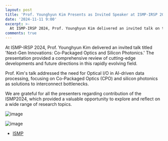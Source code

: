 ```yaml
---
layout: post
title: 'Prof. Younghyun Kim Presents as Invited Speaker at ISMP-IRSP 2024'
date: '2024-11-11 9:00'
excerpt: >-
  At ISMP-IRSP 2024, Prof. Younghyun Kim delivered an invited talk on the latest advancements in Co-Packaged Optics (CPO) and Silicon Photonics, highlighting their potential to solve data bottlenecks in next-gen systems. 
comments: true
---
```

At ISMP-IRSP 2024, Prof. Younghyun Kim delivered an invited talk titled 'Next-Gen Innovations: Co-Packaged Optics and Silicon Photonics.' The presentation provided a comprehensive review of cutting-edge developments and future directions in this rapidly evolving field.

Prof. Kim's talk addressed the need for Optical I/O in AI-driven data processing, focusing on Co-Packaged Optics (CPO) and silicon photonics as solutions to interconnect bottlenecks.

We are grateful for all the presenters regarding contribution of the ISMP2024, which provided a valuable opportunity to explore and reflect on a wide range of research topics.


![image](https://github.com/user-attachments/assets/022c15ff-8d15-49c5-8583-e41cee89b28e)
  
![image](https://github.com/user-attachments/assets/b3b48cf2-3620-4290-808c-9a02b4e4114d)



  
- [ISMP](https://www.ismp.or.kr/html/?)
